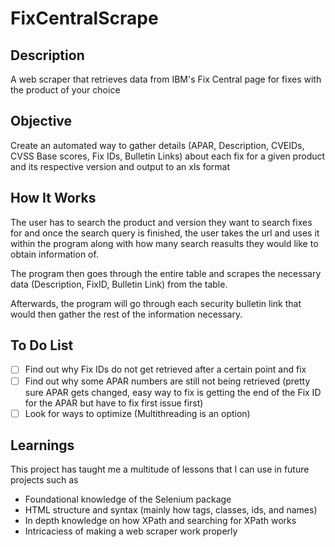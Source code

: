 # FixCentralScrape

## Description
A web scraper that retrieves data from IBM's Fix Central page for fixes with the product of your choice

## Objective
Create an automated way to gather details (APAR, Description, CVEIDs, CVSS Base scores, Fix IDs, Bulletin Links) about each fix for a given product and its respective version and output to an xls format

## How It Works
The user has to search the product and version they want to search fixes for and once the search query is finished, the user takes the url and uses it within the program along with how many search reasults they would like to obtain information of.

The program then goes through the entire table and scrapes the necessary data (Description, FixID, Bulletin Link) from the table.

Afterwards, the program will go through each security bulletin link that would then gather the rest of the information necessary.

## To Do List
-  [ ] Find out why Fix IDs do not get retrieved after a certain point and fix
-  [ ] Find out why some APAR numbers are still not being retrieved (pretty sure APAR gets changed, easy way to fix is getting the end of the Fix ID for the APAR but have to fix first issue first)
-  [ ] Look for ways to optimize (Multithreading is an option)

## Learnings
This project has taught me a multitude of lessons that I can use in future projects such as 
- Foundational knowledge of the Selenium package
- HTML structure and syntax (mainly how tags, classes, ids, and names)
- In depth knowledge on how XPath and searching for XPath works
- Intricaciess of making a web scraper work properly
